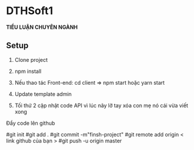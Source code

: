 # DTHSoft1

**TIỂU LUẬN CHUYÊN NGÀNH**

## Setup

1. Clone project
2. npm install
3. Nếu thao tác Front-end: cd client => npm start hoặc yarn start

4. Update template admin
5. Tối thứ 2 cập nhật code API vì lúc nãy lỡ tay xóa con mẹ nó cái vừa viết xong

Đẩy code lên github

#git init
#git add .
#git commit -m"finsh-project"
#git remote add origin < link github của bạn >
#git push -u origin master



